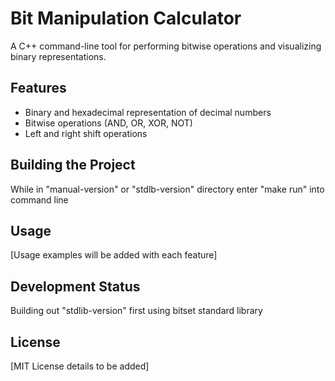 # Bit Manipulation Calculator

A C++ command-line tool for performing bitwise operations and visualizing binary representations.

## Features
- Binary and hexadecimal representation of decimal numbers
- Bitwise operations (AND, OR, XOR, NOT)
- Left and right shift operations

## Building the Project
While in "manual-version" or "stdlb-version" directory enter "make run" into command line

## Usage
[Usage examples will be added with each feature]

## Development Status
Building out "stdlib-version" first using bitset standard library

## License
[MIT License details to be added]
